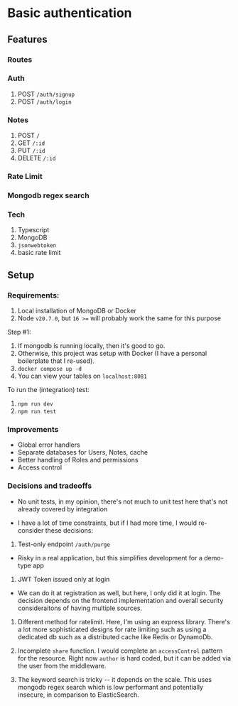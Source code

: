 # Basic authentication

## Features

### Routes

### Auth
1. POST `/auth/signup`
2. POST `/auth/login`

### Notes
1. POST `/`
2. GET `/:id`
3. PUT `/:id`
4. DELETE `/:id`

### Rate Limit
### Mongodb regex search


### Tech
1. Typescript
2. MongoDB
3. `jsonwebtoken`
4. basic rate limit

## Setup

### Requirements:
1. Local installation of MongoDB or Docker
2. Node `v20.7.0`, but `16 >=` will probably work the same for this purpose

Step #1:
1. If mongodb is running locally, then it's good to go.
2. Otherwise, this project was setup with Docker (I have a personal boilerplate that I re-used).
3. `docker compose up -d`
4. You can view your tables on `localhost:8081`


To run the (integration) test:
1. `npm run dev`
2. `npm run test`


### Improvements
- Global error handlers
- Separate databases for Users, Notes, cache
- Better handling of Roles and permissions
- Access control

### Decisions and tradeoffs
- No unit tests, in my opinion, there's not much to unit test here that's not already covered by integration

- I have a lot of time constraints, but if I had more time, I would re-consider these decisions:

1. Test-only endpoint `/auth/purge`
- Risky in a real application, but this simplifies development for a demo-type app

1. JWT Token issued only at login
- We can do it at registration as well, but here, I only did it at login. The decision depends on the frontend implementation and overall security consideraitons of having multiple sources.
  
1. Different method for ratelimit. Here, I'm using an express library. There's a lot more sophisticated designs for rate limiting such as using a dedicated db such as a distributed cache like Redis or DynamoDb. 

2. Incomplete `share` function. I would complete an `accessControl` pattern for the resource. Right now `author` is hard coded, but it can be added via the user from the middleware.
  
3. The keyword search is tricky -- it depends on the scale. This uses mongodb regex search which is low performant and potentially insecure, in comparison to ElasticSearch.
